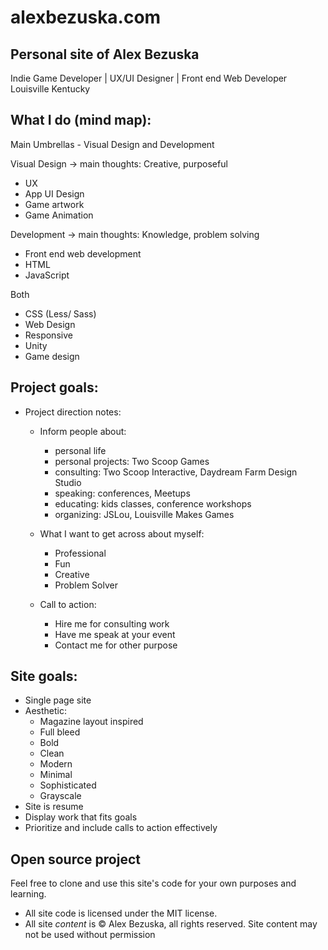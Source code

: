 # alexbezuska.com

## Personal site of Alex Bezuska

Indie Game Developer | UX/UI Designer | Front end Web Developer
Louisville Kentucky

## What I do (mind map):

Main Umbrellas - Visual Design and Development

Visual Design -> main thoughts: Creative, purposeful

- UX
- App UI Design
- Game artwork
- Game Animation

Development -> main thoughts: Knowledge, problem solving

- Front end web development
- HTML
- JavaScript

Both

- CSS (Less/ Sass)
- Web Design
- Responsive
- Unity
- Game design



## Project goals:

- Project direction notes:
  - Inform people about:
    - personal life
    - personal projects: Two Scoop Games
    - consulting: Two Scoop Interactive, Daydream Farm Design Studio
    - speaking: conferences, Meetups
    - educating: kids classes, conference workshops
    - organizing: JSLou, Louisville Makes Games

  - What I want to get across about myself:
    - Professional
    - Fun
    - Creative
    - Problem Solver

  - Call to action:
    - Hire me for consulting work
    - Have me speak at your event
    - Contact me for other purpose


## Site goals:

- Single page site
- Aesthetic:
  - Magazine layout inspired
  - Full bleed
  - Bold
  - Clean
  - Modern
  - Minimal
  - Sophisticated
  - Grayscale
- Site is resume
- Display work that fits goals
- Prioritize and include calls to action effectively


## Open source project

Feel free to clone and use this site's code for your own purposes and learning.
 
- All site code is licensed under the MIT license.
- All site *content* is &copy; Alex Bezuska, all rights reserved. Site content may not be used without permission

